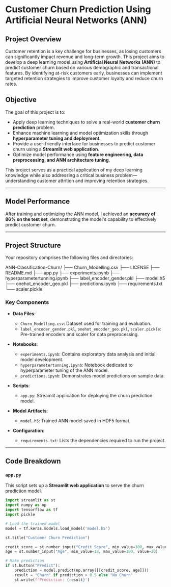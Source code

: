 # Customer Churn Prediction Using Artificial Neural Networks (ANN)

## Project Overview

Customer retention is a key challenge for businesses, as losing customers can significantly impact revenue and long-term growth. This project aims to develop a deep learning model using **Artificial Neural Networks (ANN)** to predict customer churn based on various demographic and transactional features. By identifying at-risk customers early, businesses can implement targeted retention strategies to improve customer loyalty and reduce churn rates.

## Objective

The goal of this project is to:

- Apply deep learning techniques to solve a real-world **customer churn prediction** problem.
- Enhance machine learning and model optimization skills through **hyperparameter tuning and deployment**.
- Provide a user-friendly interface for businesses to predict customer churn using a **Streamlit web application**.
- Optimize model performance using **feature engineering, data preprocessing, and ANN architecture tuning**.

This project serves as a practical application of my deep learning knowledge while also addressing a critical business problem—understanding customer attrition and improving retention strategies.

---

## Model Performance

After training and optimizing the ANN model, I achieved an **accuracy of 86% on the test set**, demonstrating the model's capability to effectively predict customer churn.

---

## Project Structure

Your repository comprises the following files and directories:

ANN-Classification-Churn/
├── Churn_Modelling.csv
├── LICENSE
├── README.md
├── app.py
├── experiments.ipynb
├── hyperparametertunning.ipynb
├── label_encoder_gender.pkl
├── model.h5
├── onehot_encoder_geo.pkl
├── predictions.ipynb
├── requirements.txt
└── scaler.pickle



### Key Components

- **Data Files**:
  - `Churn_Modelling.csv`: Dataset used for training and evaluation.
  - `label_encoder_gender.pkl`, `onehot_encoder_geo.pkl`, `scaler.pickle`: Pre-trained encoders and scaler for data preprocessing.

- **Notebooks**:
  - `experiments.ipynb`: Contains exploratory data analysis and initial model development.
  - `hyperparametertunning.ipynb`: Notebook dedicated to hyperparameter tuning of the ANN model.
  - `predictions.ipynb`: Demonstrates model predictions on sample data.

- **Scripts**:
  - `app.py`: Streamlit application for deploying the churn prediction model.

- **Model Artifacts**:
  - `model.h5`: Trained ANN model saved in HDF5 format.

- **Configuration**:
  - `requirements.txt`: Lists the dependencies required to run the project.

---

## Code Breakdown

### `app.py`

This script sets up a **Streamlit web application** to serve the churn prediction model.

```python
import streamlit as st
import numpy as np
import tensorflow as tf
import pickle

# Load the trained model
model = tf.keras.models.load_model('model.h5')

st.title("Customer Churn Prediction")

credit_score = st.number_input("Credit Score", min_value=300, max_value=900, value=650)
age = st.number_input("Age", min_value=18, max_value=100, value=30)

# Make prediction
if st.button("Predict"):
    prediction = model.predict(np.array([[credit_score, age]]))
    result = "Churn" if prediction > 0.5 else "No Churn"
    st.write(f'Prediction: {result}')

